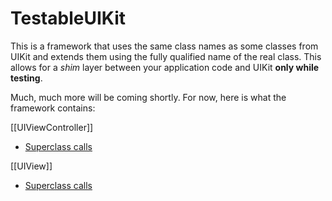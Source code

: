TestableUIKit
=============

This is a framework that uses the same class names as some classes from UIKit and extends them using the fully qualified name of the real class.  This allows for a *shim* layer between your application code and UIKit **only while testing**.

Much, much more will be coming shortly.  For now, here is what the framework contains:

[[UIViewController]]
 - [Superclass calls](UIViewControllerSuperCalls.md)

 [[UIView]]
 - [Superclass calls](UIViewSuperCalls.md)
